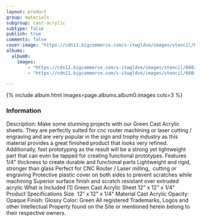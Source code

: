```yaml
---
layout: product
group: materials
subgroup: cast-acrylic
subtype: false
publish: true
comments: false
cover-image: "https://cdn11.bigcommerce.com/s-itwgldve/images/stencil/608x608/products/709/3965/Green__19729.1675310614.png?c=2"
albums:
  album0:
    images:
        - "https://cdn11.bigcommerce.com/s-itwgldve/images/stencil/608x608/products/709/3965/Green__19729.1675310614.png?c=2"
        - "https://cdn11.bigcommerce.com/s-itwgldve/images/stencil/608x608/products/709/3966/Fan__30703.1675310615.png?c=2"

---
```


{% include album.html images=page.albums.album0.images cols=3 %}

### Information

Description:
 Make some stunning projects with our Green Cast Acrylic sheets. They are perfectly suited for cnc router machining or laser cutting / engraving and are very popular in the sign and trophy industry as this material provides a great finished product that looks very refined. Additionally, fast prototyping as the result will be a strong yet lightweight part that can even be tapped for creating functional prototypes. Features  1/4" thickness to create durable and functional parts Lightweight and rigid, stronger than glass Perfect for CNC Router / Laser milling,  cutting or engraving Protective plastic cover on both sides to prevent scratches while machining Superior surface finish and scratch resistant over extruded acrylic  What is Included  (1) Green Cast Acrylic Sheet 12" x 12" x 1/4"  Product Specifications  Size  12" x 12" x 1/4" Material Cast Acrylic Opacity: Opaque Finish: Glossy Color: Green All registered Trademarks, Logos and other Intellectual Property found on the Site or mentioned herein belong to their respective owners.  

